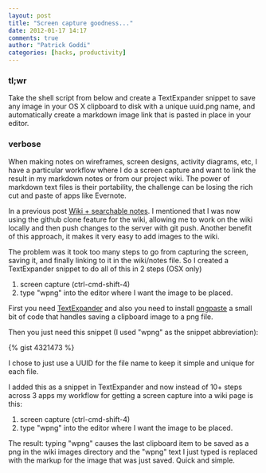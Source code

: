 ```yaml
---
layout: post
title: "Screen capture goodness..."
date: 2012-01-17 14:17
comments: true
author: "Patrick Goddi"
categories: [hacks, productivity]
---
```


### tl;wr
Take the shell script from below and create a TextExpander snippet to save any image in your OS X clipboard to disk with a unique uuid.png name, and automatically create a markdown image link that is pasted in place in your editor.

### verbose
When making notes on wireframes, screen designs, activity diagrams, etc, I have a particular workflow where I do a screen capture and want to link the result in my markdown notes or from our project wiki. The power of markdown text files is their portability, the challenge can be losing the rich cut and paste of apps like Evernote. 

In a previous post <a href="http://fooqri.tumblr.com/post/38158334752/wiki-searchable-notes" title="Wiki + Searchable Notes">Wiki + searchable notes</a>. I mentioned that I was now using the github clone feature for the wiki, allowing me to work on the wiki locally and then push changes to the server with git push. Another benefit of this approach, it makes it very easy to add images to the wiki. 

The problem was it took too many steps to go from capturing the screen, saving it, and finally linking to it in the wiki/notes file. So I created a TextExpander snippet to do all of this in 2 steps (OSX only)

1. screen capture (ctrl-cmd-shift-4)
1. type "wpng" into the editor where I want the image to be placed.


First you need <a href="http://smilesoftware.com/TextExpander/index.html" title="TextExpander">TextExpander</a> and also you need to install <a href="https://github.com/jcsalterego/pngpaste" title="pngpaste">pngpaste</a> a small bit of code that handles saving a clipboard image to a png file.

Then you just need this snippet (I used "wpng" as the snippet abbreviation):

{% gist 4321473 %}

I chose to just use a UUID for the file name to keep it simple and unique for each file.

I added this as a snippet in TextExpander and now instead of 10+ steps across 3 apps my workflow for getting a screen capture into a wiki page is this:

1. screen capture (ctrl-cmd-shift-4)
1. type "wpng" into the editor where I want the image to be placed. 

The result: typing "wpng" causes the last clipboard item to be saved as a png in the wiki images directory and the "wpng" text I just typed is replaced with the markup for the image that was just saved. Quick and simple. 